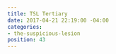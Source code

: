```yaml
---
title: TSL Tertiary
date: 2017-04-21 22:19:00 -04:00
categories:
- the-suspicious-lesion
position: 43
---
```


